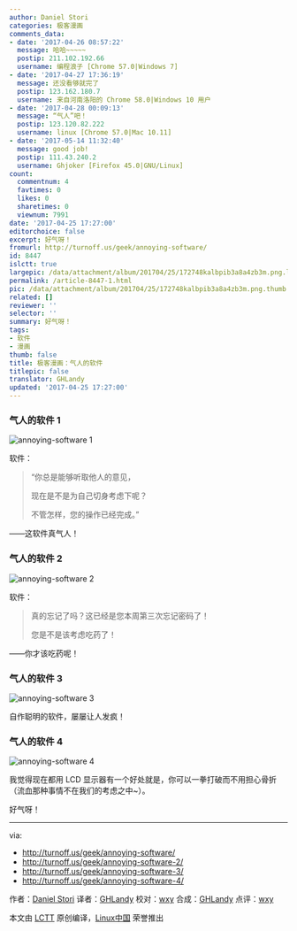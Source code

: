 ```yaml
---
author: Daniel Stori
categories: 极客漫画
comments_data:
- date: '2017-04-26 08:57:22'
  message: 哈哈~~~~~
  postip: 211.102.192.66
  username: 编程浪子 [Chrome 57.0|Windows 7]
- date: '2017-04-27 17:36:19'
  message: 还没看够就完了
  postip: 123.162.180.7
  username: 来自河南洛阳的 Chrome 58.0|Windows 10 用户
- date: '2017-04-28 00:09:13'
  message: “气人”吧！
  postip: 123.120.82.222
  username: linux [Chrome 57.0|Mac 10.11]
- date: '2017-05-14 11:32:40'
  message: good job!
  postip: 111.43.240.2
  username: Ghjoker [Firefox 45.0|GNU/Linux]
count:
  commentnum: 4
  favtimes: 0
  likes: 0
  sharetimes: 0
  viewnum: 7991
date: '2017-04-25 17:27:00'
editorchoice: false
excerpt: 好气呀！
fromurl: http://turnoff.us/geek/annoying-software/
id: 8447
islctt: true
largepic: /data/attachment/album/201704/25/172748kalbpib3a8a4zb3m.png.large.jpg
permalink: /article-8447-1.html
pic: /data/attachment/album/201704/25/172748kalbpib3a8a4zb3m.png.thumb.jpg
related: []
reviewer: ''
selector: ''
summary: 好气呀！
tags:
- 软件
- 漫画
thumb: false
title: 极客漫画：气人的软件
titlepic: false
translator: GHLandy
updated: '2017-04-25 17:27:00'
---
```


### 气人的软件 1


![annoying-software 1](/data/attachment/album/201704/25/172748kalbpib3a8a4zb3m.png)


软件：



> 
> “你总是能够听取他人的意见，
> 
> 
> 现在是不是为自己切身考虑下呢？
> 
> 
> 不管怎样，您的操作已经完成。”
> 
> 
> 


——这软件真气人！


### 气人的软件 2


![annoying-software 2](/data/attachment/album/201704/25/172750cn33yyjlyjdkyy7j.png)


软件：



> 
> 真的忘记了吗？这已经是您本周第三次忘记密码了！
> 
> 
> 您是不是该考虑吃药了！
> 
> 
> 


——你才该吃药呢！


### 气人的软件 3


![annoying-software 3](/data/attachment/album/201704/25/172756fh4mqee37u3vfmna.png)


自作聪明的软件，屡屡让人发疯！


### 气人的软件 4


![annoying-software 4](/data/attachment/album/201704/25/172758bl6yclvvzvxsxz0v.png)


我觉得现在都用 LCD 显示器有一个好处就是，你可以一拳打破而不用担心骨折（流血那种事情不在我们的考虑之中~）。


好气呀！




---


via:


* <http://turnoff.us/geek/annoying-software/>
* <http://turnoff.us/geek/annoying-software-2/>
* <http://turnoff.us/geek/annoying-software-3/>
* <http://turnoff.us/geek/annoying-software-4/>


作者：[Daniel Stori](http://turnoff.us/about/) 译者：[GHLandy](https://github.com/GHLandy) 校对：[wxy](https://github.com/wxy) 合成：[GHLandy](https://github.com/GHLandy) 点评：[wxy](https://github.com/wxy)


本文由 [LCTT](https://github.com/LCTT/TranslateProject) 原创编译，[Linux中国](https://linux.cn/) 荣誉推出